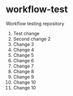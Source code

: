 # workflow-test
Workflow testing repository

1. Test change
1. Second change 2
1. Change 3
1. Change 4
1. Change 5
1. Change 6
1. Change 7
1. Change 8
1. Change 9
1. Change 10
1. Change 10
